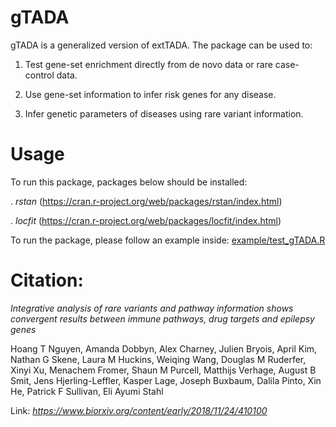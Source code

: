 # gTADA

gTADA is a generalized version of extTADA. The package can be used to:

1. Test gene-set enrichment directly from de novo data or rare case-control data.

2. Use gene-set information to infer risk genes for any disease.

3. Infer genetic parameters of diseases using rare variant information.

# Usage

To run this package, packages below should be installed:

 . *rstan* (https://cran.r-project.org/web/packages/rstan/index.html)

 . *locfit* (https://cran.r-project.org/web/packages/locfit/index.html)

To run the package, please follow an example inside: [example/test_gTADA.R](https://github.com/hoangtn/gTADA/blob/master/example/test_gTADA.R)

# Citation:

*Integrative analysis of rare variants and pathway information shows convergent results between immune pathways, drug targets and epilepsy genes*

Hoang T Nguyen, Amanda Dobbyn, Alex Charney, Julien Bryois, April Kim, Nathan G Skene, Laura M Huckins, Weiqing Wang, Douglas M Ruderfer, Xinyi Xu, Menachem Fromer, Shaun M Purcell, Matthijs Verhage, August B Smit, Jens Hjerling-Leffler, Kasper Lage, Joseph Buxbaum, Dalila Pinto, Xin He, Patrick F Sullivan, Eli Ayumi Stahl

Link: *https://www.biorxiv.org/content/early/2018/11/24/410100*


